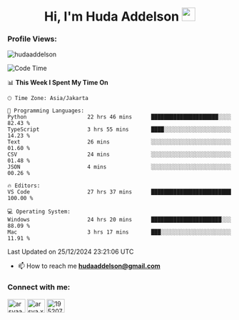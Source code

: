 <h1 align="center">Hi, I'm Huda Addelson 
  <img src="https://media.giphy.com/media/hvRJCLFzcasrR4ia7z/giphy.gif" width="30px"/>
</h1>

<p align="left"> <h3>Profile Views:</h3> <img src="https://komarev.com/ghpvc/?username=huda-addelson&label=Profile%20views&color=0e75b6&style=flat" alt="hudaaddelson" /> </p>

<!--START_SECTION:waka-->
![Code Time](http://img.shields.io/badge/Code%20Time-98%20hrs%2054%20mins-blue)

📊 **This Week I Spent My Time On** 

```text
🕑︎ Time Zone: Asia/Jakarta

💬 Programming Languages: 
Python                   22 hrs 46 mins      █████████████████████░░░░   82.43 % 
TypeScript               3 hrs 55 mins       ████░░░░░░░░░░░░░░░░░░░░░   14.23 % 
Text                     26 mins             ░░░░░░░░░░░░░░░░░░░░░░░░░   01.60 % 
CSV                      24 mins             ░░░░░░░░░░░░░░░░░░░░░░░░░   01.48 % 
JSON                     4 mins              ░░░░░░░░░░░░░░░░░░░░░░░░░   00.26 % 

🔥 Editors: 
VS Code                  27 hrs 37 mins      █████████████████████████   100.00 % 

💻 Operating System: 
Windows                  24 hrs 20 mins      ██████████████████████░░░   88.09 % 
Mac                      3 hrs 17 mins       ███░░░░░░░░░░░░░░░░░░░░░░   11.91 % 
```


 Last Updated on 25/12/2024 23:21:06 UTC
<!--END_SECTION:waka-->

- 📫 How to reach me **hudaaddelson@gmail.com**

<h3 align="left">Connect with me:</h3>
<p align="left">
<a href="https://www.linkedin.com/in/muhammad-khoirul-huda-559006139/" target="blank"><img align="center" src="https://raw.githubusercontent.com/rahuldkjain/github-profile-readme-generator/master/src/images/icons/Social/linked-in-alt.svg" alt="arsyaadi" height="30" width="40" /></a>
<a href="https://fb.com/khoirul.huda.35513" target="blank"><img align="center" src="https://raw.githubusercontent.com/rahuldkjain/github-profile-readme-generator/master/src/images/icons/Social/facebook.svg" alt="arsya.xkz" height="30" width="40" /></a>
<a href="https://stackoverflow.com/users/19123792" target="blank"><img align="center" src="https://raw.githubusercontent.com/rahuldkjain/github-profile-readme-generator/master/src/images/icons/Social/stack-overflow.svg" alt="19520749" height="30" width="40" /></a>
</p>
